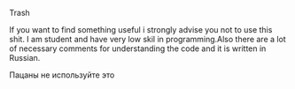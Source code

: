 Trash

If you want to find something useful i strongly advise you not to use this shit.
I am student and have very low skil in programming.Also there are a lot of 
necessary comments for understanding the code and it is written in Russian.

Пацаны не используйте это
